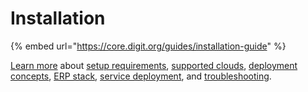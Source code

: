 # Installation

{% embed url="https://core.digit.org/guides/installation-guide" %}

[Learn more](more-deploy-docs/) about [setup requirements](more-deploy-docs/setup-digit/), [supported clouds](more-deploy-docs/infra-structure-overview/), [deployment concepts](more-deploy-docs/deployment-key-concepts/), [ERP stack](more-deploy-docs/understanding-erp-stack/), [service deployment](more-deploy-docs/digit-deployment-on-aws/), and [troubleshooting](more-deploy-docs/troubleshooting/).

